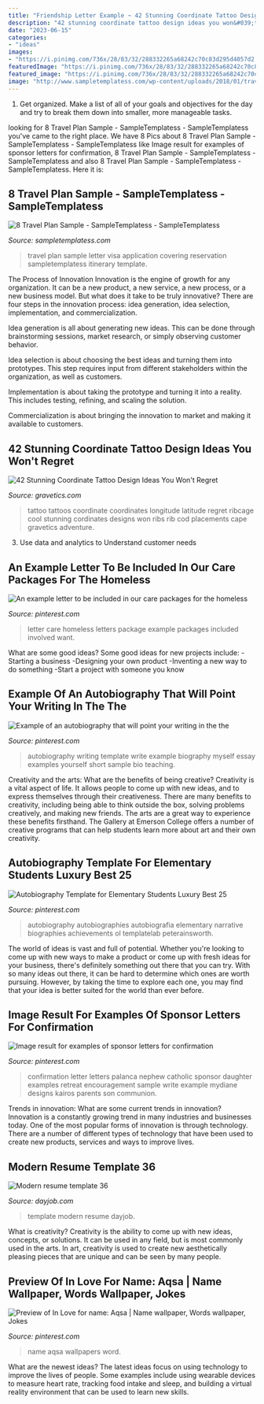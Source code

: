 ```yaml
---
title: "Friendship Letter Example ~ 42 Stunning Coordinate Tattoo Design Ideas You Won&#039;t Regret"
description: "42 stunning coordinate tattoo design ideas you won&#039;t regret"
date: "2023-06-15"
categories:
- "ideas"
images:
- "https://i.pinimg.com/736x/28/83/32/288332265a68242c70c83d295d4057d2.jpg"
featuredImage: "https://i.pinimg.com/736x/28/83/32/288332265a68242c70c83d295d4057d2.jpg"
featured_image: "https://i.pinimg.com/736x/28/83/32/288332265a68242c70c83d295d4057d2.jpg"
image: "http://www.sampletemplatess.com/wp-content/uploads/2018/01/travel-plan-sample-oduwp-elegant-free-covering-letter-for-visa-application-visa-reservation-of-travel-plan-sample-ovgde.png"
---
```



1. Get organized. Make a list of all of your goals and objectives for the day and try to break them down into smaller, more manageable tasks.

	

		
looking for 8 Travel Plan Sample - SampleTemplatess - SampleTemplatess you've came to the right place. We have 8 Pics about 8 Travel Plan Sample - SampleTemplatess - SampleTemplatess like Image result for examples of sponsor letters for confirmation, 8 Travel Plan Sample - SampleTemplatess - SampleTemplatess and also 8 Travel Plan Sample - SampleTemplatess - SampleTemplatess. Here it is:
		
    
## 8 Travel Plan Sample - SampleTemplatess - SampleTemplatess

<img loading=lazy src="http://www.sampletemplatess.com/wp-content/uploads/2018/01/travel-plan-sample-oduwp-elegant-free-covering-letter-for-visa-application-visa-reservation-of-travel-plan-sample-ovgde.png" onerror="this.onerror=null;this.src='https://tse4.mm.bing.net/th?id=OIP.LJ5jvZOQdxlrCbILm9q9HQHaJ_&amp;pid=15.1';" alt="8 Travel Plan Sample - SampleTemplatess - SampleTemplatess">

_Source: sampletemplatess.com_

>travel plan sample letter visa application covering reservation sampletemplatess itinerary template. 

	

The Process of Innovation
Innovation is the engine of growth for any organization. It can be a new product, a new service, a new process, or a new business model. But what does it take to be truly innovative?
There are four steps in the innovation process: idea generation, idea selection, implementation, and commercialization.

Idea generation is all about generating new ideas. This can be done through brainstorming sessions, market research, or simply observing customer behavior.

Idea selection is about choosing the best ideas and turning them into prototypes. This step requires input from different stakeholders within the organization, as well as customers.

Implementation is about taking the prototype and turning it into a reality. This includes testing, refining, and scaling the solution.

Commercialization is about bringing the innovation to market and making it available to customers.

    
## 42 Stunning Coordinate Tattoo Design Ideas You Won&#039;t Regret

<img loading=lazy src="https://www.gravetics.com/wp-content/uploads/2017/03/A-coordinate-tattoo-that-is-alongside-the-ribcage..jpg" onerror="this.onerror=null;this.src='https://tse4.mm.bing.net/th?id=OIP.mnCRg0yu5uTvxvfA_sWj5QHaHa&amp;pid=15.1';" alt="42 Stunning Coordinate Tattoo Design Ideas You Won&#039;t Regret">

_Source: gravetics.com_

>tattoo tattoos coordinate coordinates longitude latitude regret ribcage cool stunning cordinates designs won ribs rib cod placements cape gravetics adventure. 

	

3. Use data and analytics to Understand customer needs 

    
## An Example Letter To Be Included In Our Care Packages For The Homeless

<img loading=lazy src="https://i.pinimg.com/736x/ec/9c/fb/ec9cfb1da760cdd7e35bcd506700975d--care-packages-party-ideas.jpg" onerror="this.onerror=null;this.src='https://tse4.mm.bing.net/th?id=OIP.LU9AvnwBN8-6Oy98sojPGQHaJ4&amp;pid=15.1';" alt="An example letter to be included in our care packages for the homeless">

_Source: pinterest.com_

>letter care homeless letters package example packages included involved want. 

	

What are some good ideas?
Some good ideas for new projects include: 
-Starting a business 
-Designing your own product 
-Inventing a new way to do something 
-Start a project with someone you know

    
## Example Of An Autobiography That Will Point Your Writing In The The

<img loading=lazy src="https://i.pinimg.com/736x/37/fd/d0/37fdd0eef83b071fe5770518ba1630fd.jpg" onerror="this.onerror=null;this.src='https://tse4.mm.bing.net/th?id=OIP.E8l09AGu3rSf98duK4JA0gHaKe&amp;pid=15.1';" alt="Example of an autobiography that will point your writing in the the">

_Source: pinterest.com_

>autobiography writing template write example biography myself essay examples yourself short sample bio teaching. 

	

Creativity and the arts: What are the benefits of being creative?
Creativity is a vital aspect of life. It allows people to come up with new ideas, and to express themselves through their creativeness. There are many benefits to creativity, including being able to think outside the box, solving problems creatively, and making new friends. The arts are a great way to experience these benefits firsthand. The Gallery at Emerson College offers a number of creative programs that can help students learn more about art and their own creativity.

    
## Autobiography Template For Elementary Students Luxury Best 25

<img loading=lazy src="https://i.pinimg.com/736x/4b/df/24/4bdf247924d9baa78def5965ad7264da.jpg" onerror="this.onerror=null;this.src='https://tse1.mm.bing.net/th?id=OIP.KPtJteeD13ot55hrNqcDlwHaKQ&amp;pid=15.1';" alt="Autobiography Template for Elementary Students Luxury Best 25">

_Source: pinterest.com_

>autobiography autobiographies autobiografia elementary narrative biographies achievements ol templatelab peterainsworth. 

	

The world of ideas is vast and full of potential. Whether you're looking to come up with new ways to make a product or come up with fresh ideas for your business, there's definitely something out there that you can try. With so many ideas out there, it can be hard to determine which ones are worth pursuing. However, by taking the time to explore each one, you may find that your idea is better suited for the world than ever before.

    
## Image Result For Examples Of Sponsor Letters For Confirmation

<img loading=lazy src="https://i.pinimg.com/736x/28/83/32/288332265a68242c70c83d295d4057d2.jpg" onerror="this.onerror=null;this.src='https://tse3.mm.bing.net/th?id=OIP.c8bhPlALiKMi0TovSZyhfwHaKX&amp;pid=15.1';" alt="Image result for examples of sponsor letters for confirmation">

_Source: pinterest.com_

>confirmation letter letters palanca nephew catholic sponsor daughter examples retreat encouragement sample write example mydiane designs kairos parents son communion. 

	

Trends in innovation: What are some current trends in innovation?
Innovation is a constantly growing trend in many industries and businesses today. One of the most popular forms of innovation is through technology. There are a number of different types of technology that have been used to create new products, services and ways to improve lives.

    
## Modern Resume Template 36

<img loading=lazy src="https://www.dayjob.com/wp-content/uploads/2018/11/pic_modern_resume_template_36_-_1_page_-_a-01.jpg" onerror="this.onerror=null;this.src='https://tse4.mm.bing.net/th?id=OIP.5-4SFScp1_OzuHz-uI8HhwHaKe&amp;pid=15.1';" alt="Modern resume template 36">

_Source: dayjob.com_

>template modern resume dayjob. 

	

What is creativity?
Creativity is the ability to come up with new ideas, concepts, or solutions. It can be used in any field, but is most commonly used in the arts. In art, creativity is used to create new aesthetically pleasing pieces that are unique and can be seen by many people.

    
## Preview Of In Love For Name: Aqsa | Name Wallpaper, Words Wallpaper, Jokes

<img loading=lazy src="https://i.pinimg.com/736x/2b/2d/53/2b2d535574f0d48a53f42de783212e06--d-wallpaper-in-love.jpg" onerror="this.onerror=null;this.src='https://tse3.mm.bing.net/th?id=OIP.XCGpEeJBzd0ss4rsL5fBEQAAAA&amp;pid=15.1';" alt="Preview of In Love for name: Aqsa | Name wallpaper, Words wallpaper, Jokes">

_Source: pinterest.com_

>name aqsa wallpapers word. 

	

What are the newest ideas?
The latest ideas focus on using technology to improve the lives of people. Some examples include using wearable devices to measure heart rate, tracking food intake and sleep, and building a virtual reality environment that can be used to learn new skills.


